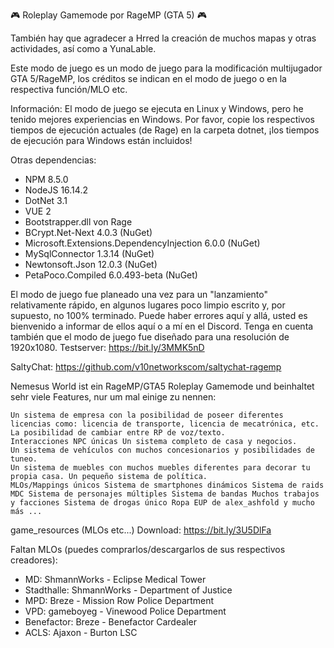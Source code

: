 🎮 Roleplay Gamemode por RageMP (GTA 5) 🎮

También hay que agradecer a Hrred la creación de muchos mapas y otras actividades, así como a YunaLable.

Este modo de juego es un modo de juego para la modificación multijugador GTA 5/RageMP, los créditos se indican en el modo de juego o en la respectiva función/MLO etc.

Información: El modo de juego se ejecuta en Linux y Windows, pero he tenido mejores experiencias en Windows. Por favor, copie los respectivos tiempos de ejecución actuales (de Rage) en la carpeta dotnet, ¡los tiempos de ejecución para Windows están incluidos!

Otras dependencias:
- NPM 8.5.0
- NodeJS 16.14.2
- DotNet 3.1 
- VUE 2
- Bootstrapper.dll von Rage
- BCrypt.Net-Next 4.0.3 (NuGet)
- Microsoft.Extensions.DependencyInjection 6.0.0 (NuGet)
- MySqlConnector 1.3.14 (NuGet)
- Newtonsoft.Json 12.0.3 (NuGet)
- PetaPoco.Compiled 6.0.493-beta (NuGet)

El modo de juego fue planeado una vez para un "lanzamiento" relativamente rápido, en algunos lugares poco limpio escrito y, por supuesto, no 100% terminado. Puede haber errores aquí y allá, usted es bienvenido a informar de ellos aquí o a mí en el Discord. Tenga en cuenta también que el modo de juego fue diseñado para una resolución de 1920x1080.
Testserver: https://bit.ly/3MMK5nD

SaltyChat: https://github.com/v10networkscom/saltychat-ragemp

Nemesus World ist ein RageMP/GTA5 Roleplay Gamemode und beinhaltet sehr viele Features, nur um mal einige zu nennen:

    Un sistema de empresa con la posibilidad de poseer diferentes licencias como: licencia de transporte, licencia de mecatrónica, etc. 
    La posibilidad de cambiar entre RP de voz/texto. 
    Interacciones NPC únicas Un sistema completo de casa y negocios. 
    Un sistema de vehículos con muchos concesionarios y posibilidades de tuneo.
    Un sistema de muebles con muchos muebles diferentes para decorar tu propia casa. Un pequeño sistema de política. 
    MLOs/Mappings únicos Sistema de smartphones dinámicos Sistema de raids MDC Sistema de personajes múltiples Sistema de bandas Muchos trabajos y facciones Sistema de drogas único Ropa EUP de alex_ashfold y mucho más ...

game_resources (MLOs etc...) Download: https://bit.ly/3U5DlFa

Faltan MLOs (puedes comprarlos/descargarlos de sus respectivos creadores):
- MD: ShmannWorks - Eclipse Medical Tower
- Stadthalle: ShmannWorks - Department of Justice
- MPD: Breze - Mission Row Police Department
- VPD: gameboyeg - Vinewood Police Department
- Benefactor: Breze - Benefactor Cardealer
- ACLS: Ajaxon - Burton LSC

